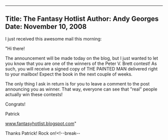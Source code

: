 -----
Title:  The Fantasy Hotlist
Author: Andy Georges
Date: November 10, 2008
-----







I just received this awesome mail this morning:


"Hi there!


The announcement will be made today on the blog, but I just wanted to
let you know that you are one of the winners of the Peter V. Brett
contest! As such, you will receive a signed copy of THE PAINTED MAN
delivered right to your mailbox! Expect the book in the next couple of
weeks.


The only thing I ask in return is for you to leave a comment to the post
announcing you as winner. That way, everyone can see that "real" people
actually win these contests!


Congrats!


Patrick


www.fantasyhotlist.blogspot.com"


Thanks Patrick! Rock on!<!--break--




